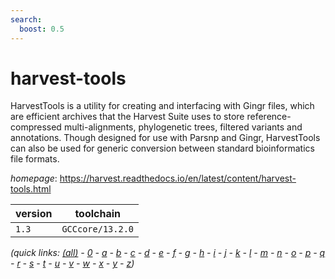 ```yaml
---
search:
  boost: 0.5
---
```

# harvest-tools

HarvestTools is a utility for creating and interfacing with Gingr files, which are efficient archives that the Harvest Suite uses to store reference-compressed multi-alignments, phylogenetic trees, filtered variants and annotations. Though designed for use with Parsnp and Gingr, HarvestTools can also be used for generic conversion between standard bioinformatics file formats.

*homepage*: <https://harvest.readthedocs.io/en/latest/content/harvest-tools.html>

version | toolchain
--------|----------
``1.3`` | ``GCCcore/13.2.0``


*(quick links: [(all)](../index.md) - [0](../0/index.md) - [a](../a/index.md) - [b](../b/index.md) - [c](../c/index.md) - [d](../d/index.md) - [e](../e/index.md) - [f](../f/index.md) - [g](../g/index.md) - [h](../h/index.md) - [i](../i/index.md) - [j](../j/index.md) - [k](../k/index.md) - [l](../l/index.md) - [m](../m/index.md) - [n](../n/index.md) - [o](../o/index.md) - [p](../p/index.md) - [q](../q/index.md) - [r](../r/index.md) - [s](../s/index.md) - [t](../t/index.md) - [u](../u/index.md) - [v](../v/index.md) - [w](../w/index.md) - [x](../x/index.md) - [y](../y/index.md) - [z](../z/index.md))*

